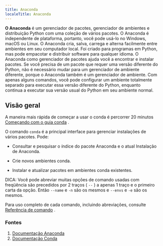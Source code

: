 ```yaml
---
title: Anaconda
localeTitle: Anaconda
---
```

**O Anaconda** é um gerenciador de pacotes, gerenciador de ambientes e distribuição Python com uma coleção de vários pacotes. O Anaconda é independente de plataforma, portanto, você pode usá-lo no Windows, macOS ou Linux. O Anaconda cria, salva, carrega e alterna facilmente entre ambientes em seu computador local. Foi criado para programas em Python, mas pode empacotar e distribuir software para qualquer idioma. O Anaconda como gerenciador de pacotes ajuda você a encontrar e instalar pacotes. Se você precisa de um pacote que requer uma versão diferente do Python, não é necessário mudar para um gerenciador de ambiente diferente, porque o Anaconda também é um gerenciador de ambiente. Com apenas alguns comandos, você pode configurar um ambiente totalmente separado para executar essa versão diferente do Python, enquanto continua a executar sua versão usual do Python em seu ambiente normal.

## Visão geral

A maneira mais rápida de começar a usar o conda é percorrer 20 minutos [Começando com o guia conda](https://conda.io/docs/user-guide/getting-started.html) .

O comando `conda` é a principal interface para gerenciar instalações de vários pacotes. Pode:

*   Consultar e pesquisar o índice do pacote Anaconda e o atual Instalação de Anaconda.
    
*   Crie novos ambientes conda.
    
*   Instalar e atualizar pacotes em ambientes conda existentes.
    

DICA: Você pode abreviar muitas opções de comando usadas com freqüência são precedidos por 2 traços ( `--` ) a apenas 1 traço e o primeiro carta da opção. Então `--name` e `-n` são os mesmos e `--envs` e `-e` são os mesmos.

Para uso completo de cada comando, incluindo abreviações, consulte [Referência de comando](https://conda.io/docs/commands.html) .

### Fontes

1.  [Documentação Anaconda](https://docs.anaconda.com/)
2.  [Documentação Conda](https://conda.io/docs/)

